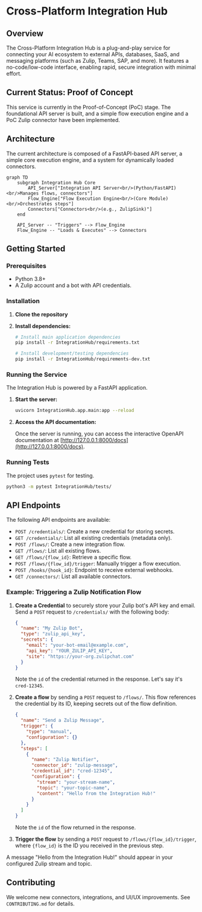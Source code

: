 # Cross-Platform Integration Hub

## Overview

The Cross-Platform Integration Hub is a plug-and-play service for connecting your AI ecosystem to external APIs, databases, SaaS, and messaging platforms (such as Zulip, Teams, SAP, and more). It features a no-code/low-code interface, enabling rapid, secure integration with minimal effort.

## Current Status: Proof of Concept

This service is currently in the Proof-of-Concept (PoC) stage. The foundational API server is built, and a simple flow execution engine and a PoC Zulip connector have been implemented.

## Architecture

The current architecture is composed of a FastAPI-based API server, a simple core execution engine, and a system for dynamically loaded connectors.

```mermaid
graph TD
    subgraph Integration Hub Core
        API_Server["Integration API Server<br/>(Python/FastAPI)<br/>Manages flows, connectors"]
        Flow_Engine["Flow Execution Engine<br/>(Core Module)<br/>Orchestrates steps"]
        Connectors["Connectors<br/>(e.g., ZulipSink)"]
    end

    API_Server -- "Triggers" --> Flow_Engine
    Flow_Engine -- "Loads & Executes" --> Connectors
```

## Getting Started

### Prerequisites

- Python 3.8+
- A Zulip account and a bot with API credentials.

### Installation

1.  **Clone the repository**
2.  **Install dependencies:**

    ```bash
    # Install main application dependencies
    pip install -r IntegrationHub/requirements.txt

    # Install development/testing dependencies
    pip install -r IntegrationHub/requirements-dev.txt
    ```

### Running the Service

The Integration Hub is powered by a FastAPI application.

1.  **Start the server:**

    ```bash
    uvicorn IntegrationHub.app.main:app --reload
    ```

2.  **Access the API documentation:**

    Once the server is running, you can access the interactive OpenAPI documentation at [http://127.0.0.1:8000/docs](http://127.0.0.1:8000/docs).

### Running Tests

The project uses `pytest` for testing.

```bash
python3 -m pytest IntegrationHub/tests/
```

## API Endpoints

The following API endpoints are available:

-   `POST /credentials/`: Create a new credential for storing secrets.
-   `GET /credentials/`: List all existing credentials (metadata only).
-   `POST /flows/`: Create a new integration flow.
-   `GET /flows/`: List all existing flows.
-   `GET /flows/{flow_id}`: Retrieve a specific flow.
-   `POST /flows/{flow_id}/trigger`: Manually trigger a flow execution.
-   `POST /hooks/{hook_id}`: Endpoint to receive external webhooks.
-   `GET /connectors/`: List all available connectors.

### Example: Triggering a Zulip Notification Flow

1.  **Create a Credential** to securely store your Zulip bot's API key and email. Send a `POST` request to `/credentials/` with the following body:

    ```json
    {
      "name": "My Zulip Bot",
      "type": "zulip_api_key",
      "secrets": {
        "email": "your-bot-email@example.com",
        "api_key": "YOUR_ZULIP_API_KEY",
        "site": "https://your-org.zulipchat.com"
      }
    }
    ```
    Note the `id` of the credential returned in the response. Let's say it's `cred-12345`.

2.  **Create a flow** by sending a `POST` request to `/flows/`. This flow references the credential by its ID, keeping secrets out of the flow definition.

    ```json
    {
      "name": "Send a Zulip Message",
      "trigger": {
        "type": "manual",
        "configuration": {}
      },
      "steps": [
        {
          "name": "Zulip Notifier",
          "connector_id": "zulip-message",
          "credential_id": "cred-12345",
          "configuration": {
            "stream": "your-stream-name",
            "topic": "your-topic-name",
            "content": "Hello from the Integration Hub!"
          }
        }
      ]
    }
    ```
    Note the `id` of the flow returned in the response.

3.  **Trigger the flow** by sending a `POST` request to `/flows/{flow_id}/trigger`, where `{flow_id}` is the ID you received in the previous step.

A message "Hello from the Integration Hub!" should appear in your configured Zulip stream and topic.

## Contributing

We welcome new connectors, integrations, and UI/UX improvements. See `CONTRIBUTING.md` for details.
